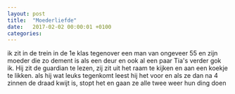 ```yaml
---
layout: post
title:  "Moederliefde"
date:   2017-02-02 00:00:01 +0100
categories:
---
```

 ik zit in de trein in de 1e klas tegenover een man van ongeveer 55 en zijn moeder die zo dement is als een deur en ook al een paar Tia's verder gok ik. Hij zit de guardian te lezen, zij zit uit het raam te kijken en aan een koekje te likken. als hij wat leuks tegenkomt leest hij het voor en als ze dan na 4 zinnen de draad kwijt is, stopt het en gaan ze alle twee weer hun ding doen
